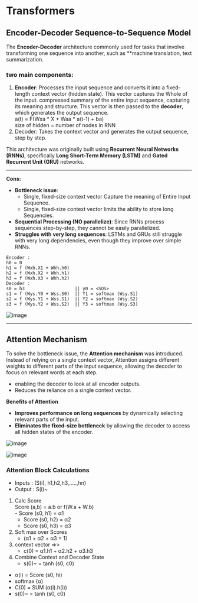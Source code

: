 # Transformers 


## Encoder-Decoder Sequence-to-Sequence Model
The **Encoder-Decoder** architecture commonly used for tasks that involve transforming one sequence into another, such as **machine translation, text summarization.

### two main components:
1. **Encoder**: Processes the input sequence and converts it into a fixed-length context vector (hidden state). This vector captures the Whole of the input.
	compressed summary of the entire input sequence, capturing its meaning and structure. This vector is then passed to the **decoder**, which generates the output sequence.   
	a(t) = F(Wxa * X + Waa * a(t-1) + ba)   
    size of hidden =  number of nodes in RNN
2. Decoder: Takes the context vector and generates the output sequence, step by step.   

This architecture was originally built using **Recurrent Neural Networks (RNNs)**, specifically **Long Short-Term Memory (LSTM)** and **Gated Recurrent Unit (GRU)** networks.

---
**Cons:**
- **Bottleneck issue**:
    - Single, fixed-size context vector Capture the meaning of Entire Input Sequence.
    - Single, fixed-size context vector limits the ability to store long Sequencies.
- **Sequential Processing (NO parallelize)**: Since RNNs process sequences step-by-step, they cannot be easily parallelized.
- **Struggles with very long sequences**: LSTMs and GRUs still struggle with very long dependencies, even though they improve over simple RNNs.

```
Encoder :          
h0 = 0                    
h1 = f (Wxh.X1 + Whh.h0)        
h2 = f (Wxh.X2 + Whh.h1)             
h3 = f (Wxh.X3 + Whh.h2)              
Decoder :                                           
s0 = h3                   || y0 = <SOS>                
s1 = f (Wys.Y0 + Wss.S0)  || Y1 = softmax (Wsy.S1)            
s2 = f (Wys.Y1 + Wss.S1)  || Y2 = softmax (Wsy.S2)                 
s3 = f (Wys.Y2 + Wss.S2)  || Y3 = softmax (Wsy.S3)                       
```

![image](https://github.com/user-attachments/assets/ea62fdc0-7289-4aa6-bd03-1ba27ced51c4)



---
## Attention Mechanism
To solve the bottleneck issue, the **Attention mechanism** was introduced. Instead of relying on a single context vector, Attention assigns different weights to different parts of the input sequence, allowing the decoder to focus on relevant words at each step.
- enabling the decoder to look at all encoder outputs.
- Reduces the reliance on a single context vector.

**Benefits of Attention**
- **Improves performance on long sequences** by dynamically selecting relevant parts of the input.
-  **Eliminates the fixed-size bottleneck** by allowing the decoder to access all hidden states of the encoder.

![image](https://github.com/user-attachments/assets/78f2ca58-ddb5-4d22-9a82-4b95f37f6cb0)

![image](https://github.com/user-attachments/assets/9332af03-e0dd-48a3-ae13-dbdd7d8942f4)

### Attention Block Calculations
                                                  
- Inputs : (S(i), h1,h2,h3,.....,hn)                          
- Output : S(i)~                     
                                 
1. Calc Score                                      
Score (a,b) = a.b or f(W.a + W.b)                      
        - Score (s0, h1) = α1                       
	- Score (s0, h2) = α2                                
	- Score (s0, h3) = α3                                 
2. Soft max over Scores                          
	- (α1 + α2 + α3 = 1)                           
3. context vector =>>                    
	- c(0) = α1.h1 + α2.h2 + α3.h3            
5. Combine Context and Decoder State             
	- s(0)~ = tanh (s0, c0)                   
- α(i) = Score (s0, hi)               
- softmax (α)                      
- C(0) = SUM (α(i).h(i))                      
- s(0)~ = tanh (s0, c0)             
```

